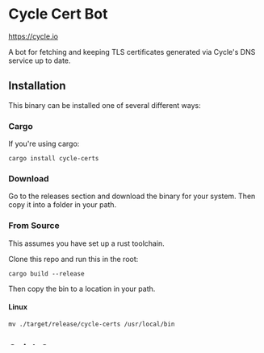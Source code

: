 # Cycle Cert Bot

https://cycle.io

A bot for fetching and keeping TLS certificates generated via Cycle's DNS
service up to date. 

## Installation

This binary can be installed one of several different ways:

### Cargo

If you're using cargo:

`cargo install cycle-certs`

### Download

Go to the releases section and download the binary for your system. Then copy it into a folder in your path.

### From Source

This assumes you have set up a rust toolchain.

Clone this repo and run this in the root:

`cargo build --release`

Then copy the bin to a location in your path.

#### Linux

`mv ./target/release/cycle-certs /usr/local/bin`

## Quick Start

To run straight from the command line, run 

`cycle-certs --domain=<YOUR DOMAIN> --api-key=<API KEY>`

This will download the certificate bundle and install it in the current working directory with the name `<YOUR DOMAIN>.ca-bundle`. The process will sleep in the background, until 14 days before the certificate expires, when it will attempt to fetch the latest certificate again. (Cycle renews certificates 65 days after generation).

If the bot fails to fetch the certificate for any reason, it will wait 15 seconds and make the request again, indefinitely. Verify that your setup is correct before running this process in the background.

## Configuration

While all configuration options can be set via command line, it may be preferrable to use a config file. By default, Cycle Certificate Manager loads a `config.toml` from the current working directory.

### Options

| Option | Description |
| ------ | ----------- |
| domain | The hostname of the desired certificate |
| refresh_days | The number of days before the expiration to refresh this certificate. Must be a positive number. |
| certificate_path | The path to write the fetched certificate bundle to. If none is selected, it will be written to the current directory. |
| filename_override | Overrides the filename of the certificate. By default, it will be the name of the domain the cert is applicable for |
| cluster | The cluster the certificate is on. By default, it is the main api.cycle.io cluster |
| apikey | Your Cycle API Key. For more information, see https://docs.cycle.io/docs/hubs/API-access/api-key-generate |


### Example

**config.toml**

```toml
domain = "myapp.mysite.com"
refresh_days = 5
api_key = "<YOUR API KEY>"
```